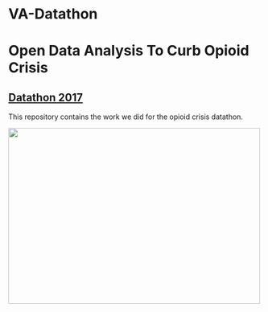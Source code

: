 # VA-Datathon
# Open Data Analysis To Curb Opioid Crisis
## [Datathon 2017](http://data.virginia.gov/datathon-2017)

This repository contains the work we did for the opioid crisis datathon.

<img src="https://github.com/saurabh-rao/va-datathon-2017/blob/master/pictureWithGOvernorTerryMcAuliffe.jpg" width="500px" height="350px"/>
